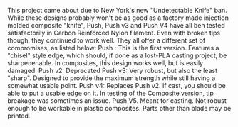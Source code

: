 This project came about due to New York's new "Undetectable Knife" ban.
While these designs probably won't be as good as a factory made injection molded composite "knife", Push, Push v3 and Push V4 have all ben tested satisfactorily in Carbon Reinforced Nylon filament. Even with broken tips though, they continued to work well. They all offer a different set of compromises, as listed below:
Push : This is the first version. Features a "chisel" style edge, which should, if done as a lost-PLA casting project, be sharpenenable. In composites, this design works well, but is easily damaged.
Push v2: Deprecated
Push v3: Very robust, but also the least "sharp". Designed to provide the maximum strength while still having a somewhat usable point.
Push v4: Replaces Push v2. If cast, you should be able to put a usable edge on it. In testing of the Composite version, tip breakage was sometimes an issue.
Push V5. Meant for casting. Not robust enough to be workable in plastic composites. Parts other than blade may be printed.
